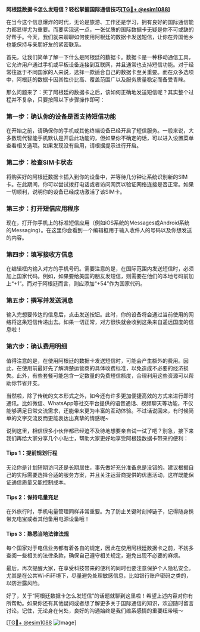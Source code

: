 **阿根廷数据卡怎么发短信？轻松掌握国际通信技巧[[TG💪+ @esim1088](https://t.me/s/esim1088)]**

在当今这个信息爆炸的时代，无论是旅游、工作还是学习，拥有良好的国际通信能力都显得尤为重要。而要实现这一点，一张优质的国际数据卡无疑是你不可或缺的好帮手。今天，我们就来聊聊如何使用阿根廷的数据卡发送短信，让你在异国他乡也能保持与亲朋好友的紧密联系。

首先，让我们简单了解一下什么是阿根廷的数据卡。数据卡是一种移动通信工具，它允许用户通过手机或平板设备连接到互联网，并且通常也支持短信功能。对于经常往返于不同国家的人来说，选择一款适合自己的数据卡至关重要。而在众多选项中，阿根廷的数据卡因其性价比高、覆盖范围广以及服务质量稳定而备受青睐。

那么问题来了：买了阿根廷的数据卡之后，该如何正确地发送短信呢？其实整个过程并不复杂，只要按照以下步骤操作即可：

### **第一步：确认你的设备是否支持短信功能**
在开始之前，请确保你的手机或其他终端设备已经开启了短信服务。一般来说，大多数现代智能手机默认是开启此功能的，但如果你不确定的话，可以进入设置菜单查看相关选项。如果发现没有启用，请根据提示进行开启。

### **第二步：检查SIM卡状态**
将购买好的阿根廷数据卡插入到你的设备中，并等待几分钟让系统识别新的SIM卡。在此期间，你可以尝试拨打电话或者访问网页以验证网络连接是否正常。如果一切顺利，说明你的设备已经成功激活了该SIM卡。

### **第三步：打开短信应用程序**
现在，打开你手机上的标准短信应用（例如iOS系统的Messages或Android系统的Messaging）。在这里你会看到一个编辑框用于输入收件人的号码以及你想发送的内容。

### **第四步：填写接收方信息**
在编辑框内输入对方的手机号码。需要注意的是，在国际范围内发送短信时，必须加上国家代码。例如，如果要给美国的朋友发短信，则需要在他们的本地号码前加上“+1”。而对于阿根廷而言，则应添加“+54”作为国家代码。

### **第五步：撰写并发送消息**
输入完想要传达的信息后，点击发送按钮。此时，你的设备将会通过当前使用的网络将这条短信传递出去。如果一切正常，对方很快就会收到这条来自遥远国度的信息啦！

### **第六步：确认费用明细**
值得注意的是，在使用阿根廷的数据卡发送短信时，可能会产生额外的费用。因此，在使用前最好先了解清楚运营商的具体收费标准，以免造成不必要的经济损失。此外，有些套餐可能包含一定数量的免费短信额度，合理利用这些资源可以帮助你节省开支。

当然啦，除了传统的文本形式之外，如今还有许多更加便捷高效的方式来进行即时通讯。比如微信、WhatsApp等社交平台提供的语音通话、视频聊天等功能，不仅能够满足日常交流需求，还能带来更为丰富的互动体验。不过话说回来，有时候简单的文字交流反而更能表达出真挚的情感呢~

说到这里，相信很多小伙伴都已经迫不及待地想要亲自试一试了吧？别急，接下来我们再给大家分享几个小贴士，帮助大家更好地享受阿根廷数据卡带来的便利：

#### **Tips 1：提前规划行程**
无论你是计划短期访问还是长期居住，事先做好充分准备总是没错的。建议根据自己的实际需要选择合适的服务方案，并且关注运营商提供的优惠活动，这样既能保证通信质量又能控制成本。

#### **Tips 2：保持电量充足**
在外旅行时，手机电量管理同样非常重要。为了防止关键时刻掉链子，记得随身携带充电宝或者其他备用电源设备哦！

#### **Tips 3：熟悉当地法律法规**
每个国家对于电信业务都有着各自的规定，因此在使用阿根廷数据卡之前，不妨多查阅一些相关的法律条款，确保自己遵守相关规定，避免出现不必要的麻烦。

最后，再次提醒大家，在享受科技带来的便利的同时也要注意保护个人隐私安全。尤其是在公共Wi-Fi环境下，尽量避免处理敏感信息，比如银行账户密码之类的，以防泄露风险。

好了，关于“阿根廷数据卡怎么发短信”的话题就聊到这里啦！希望上述内容对你有所帮助。如果你还有其他疑问或者想了解更多关于国际通信的知识，欢迎随时留言讨论。记住，无论身在何处，良好的沟通始终是我们维系感情的重要纽带哦～

[[TG💪+ @esim1088](https://t.me/s/esim1088) ![Image](https://i.postimg.cc/4NQfJmqS/Snipaste-2025-05-13-00-14-12.png)]